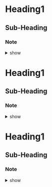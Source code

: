 

# Heading1
## Sub-Heading
### Note 

<details><summary>show</summary>
<p>

```bash

```
</p>
</details>






# Heading1
## Sub-Heading
### Note 

<details><summary>show</summary>
<p>

```bash

```
</p>
</details>





# Heading1
## Sub-Heading
### Note 

<details><summary>show</summary>
<p>

```bash

```
</p>
</details>
